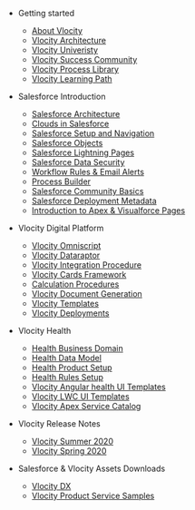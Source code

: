 - Getting started

    - [About Vlocity](README.md)
    - [Vlocity Architecture](custom-navbar.md)
    - [Vlocity Univeristy](cover.md)
    - [Vlocity Success Community](cover.md)
    - [Vlocity Process Library](cover.md)
    - [Vlocity Learning Path](cover.md)  

- Salesforce Introduction

    - [Salesforce Architecture](deploy.md)
    - [Clouds in Salesforce](helpers.md)
    - [Salesforce Setup and Navigation](vue.md)
    - [Salesforce Objects](cdn.md)
    - [Salesforce Lightning Pages](pwa.md)
    - [Salesforce Data Security](ssr.md)
    - [Workflow Rules & Email Alerts](embed-files.md)
    - [Process Builder](embed-files.md)
    - [Salesforce Community Basics](ssr.md)
    - [Salesforce Deployment Metadata](embed-files.md)
    - [Introduction to Apex & Visualforce Pages](embed-files.md)

- Vlocity Digital Platform

    - [Vlocity Omniscript](Vlocity.md)
    - [Vlocity Dataraptor](themes.md)
    - [Vlocity Integration Procedure](plugins.md)
    - [Vlocity Cards Framework](write-a-plugin.md)
    - [Calculation Procedures](markdown.md)
    - [Vlocity Document Generation](markdown.md)
    - [Vlocity Templates](language-highlight.md)
    - [Vlocity Deployments](language-highlight.md)

- Vlocity Health

    - [Health Business Domain](deploy.md)
    - [Health Data Model](deploy.md)
    - [Health Product Setup](deploy.md)
    - [Health Rules Setup](deploy.md)
    - [Vlocity Angular health UI Templates](helpers.md)
    - [Vlocity LWC UI Templates](helpers.md)
    - [Vlocity Apex Service Catalog](helpers.md)

- Vlocity Release Notes
    
    - [Vlocity Summer 2020](deploy.md)
    - [Vlocity Spring 2020](deploy.md)

- Salesforce & Vlocity Assets Downloads
    
    - [Vlocity DX](deploy.md)
    - [Vlocity Product Service Samples](deploy.md)
